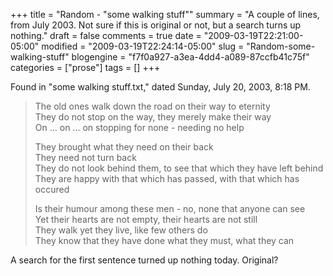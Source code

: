 +++
title = "Random - "some walking stuff""
summary = "A couple of lines, from July 2003. Not sure if this is original or not, but a search turns up nothing."
draft = false
comments = true
date = "2009-03-19T22:21:00-05:00"
modified = "2009-03-19T22:24:14-05:00"
slug = "Random-some-walking-stuff"
blogengine = "f7f0a927-a3ea-4dd4-a089-87ccfb41c75f"
categories = ["prose"]
tags = []
+++

<p>
Found in &quot;some walking stuff.txt,&quot; dated Sunday, July 20, 2003, 8:18 PM.
</p>
<blockquote>
	<p>
	The old ones walk down the road on their way to eternity<br />
	They do not stop on the way, they merely make their way<br />
	On ... on ... on stopping for none - needing no help
	</p>
	<p>
	They brought what they need on their back<br />
	They need not turn back<br />
	They do not look behind them, to see that which they have left behind<br />
	They are happy with that which has passed, with that which has occured
	</p>
	<p>
	Is their humour among these men - no, none that anyone can see<br />
	Yet their hearts are not empty, their hearts are not still<br />
	They walk yet they live, like few others do<br />
	They know that they have done what they must, what they can
	</p>
</blockquote>
<p>
A search for the first sentence turned up nothing today. Original?
</p>


